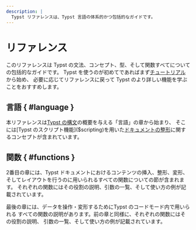 ```yaml
---
description: |
  Typst リファレンスは、Typst 言語の体系的かつ包括的なガイドです。
---
```


# リファレンス
このリファレンスは Typst の文法、コンセプト、型、そして関数すべてについての包括的なガイドです。
Typst を使うのが初めてであればまず[チュートリアル]($tutorial)から始め、
必要に応じてリファレンスに戻って Typst のより詳しい機能を学ぶことをおすすめします。

## 言語 { #language }
本リファレンスは[Typst の構文]($syntax)の概要を与える「言語」の章から始まり、
そこには[Typst のスクリプト機能]($scripting)を用いた[ドキュメントの整形]($styling)に関するコンセプトが含まれています。


## 関数 { #functions }
2番目の章には、Typst ドキュメントにおけるコンテンツの挿入、整形、変形、
そしてレイアウトを行うのに用いられるすべての関数についての節が含まれます。
それぞれの関数にはその役割の説明、引数の一覧、そして使い方の例が記載されています。

最後の章には、データを操作・変形するためにTypst のコードモード内で用いられる
すべての関数の説明があります。前の章と同様に、それぞれの関数にはその役割の説明、
引数の一覧、そして使い方の例が記載されています。

